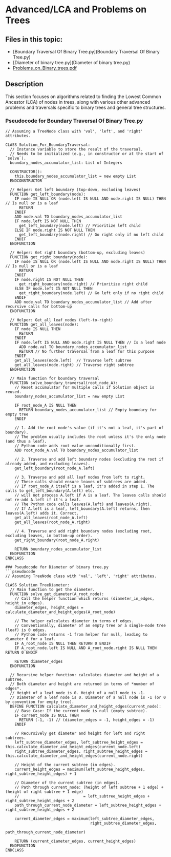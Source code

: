 # Advanced/LCA and Problems on Trees

## Files in this topic:

- [Boundary Traversal Of Binary Tree.py](Boundary Traversal Of Binary Tree.py)
- [Diameter of binary tree.py](Diameter of binary tree.py)
- [Problems_on_Binary_trees.pdf](Problems_on_Binary_trees.pdf)

## Description

This section focuses on algorithms related to finding the Lowest Common Ancestor (LCA) of nodes in trees, along with various other advanced problems and traversals specific to binary trees and general tree structures.

### Pseudocode for Boundary Traversal Of Binary Tree.py
```pseudocode
// Assuming a TreeNode class with 'val', 'left', and 'right' attributes.

CLASS Solution_For_BoundaryTraversal:
  // Instance variable to store the result of the traversal.
  // Needs to be initialized (e.g., in constructor or at the start of `solve`).
  boundary_nodes_accumulator_list: List of Integers

  CONSTRUCTOR():
    this.boundary_nodes_accumulator_list = new empty List
  ENDCONSTRUCTOR

  // Helper: Get left boundary (top-down, excluding leaves)
  FUNCTION get_left_boundary(node):
    IF node IS NULL OR (node.left IS NULL AND node.right IS NULL) THEN // Is null or is a leaf
      RETURN
    ENDIF
    ADD node.val TO boundary_nodes_accumulator_list
    IF node.left IS NOT NULL THEN
      get_left_boundary(node.left) // Prioritize left child
    ELSE IF node.right IS NOT NULL THEN
      get_left_boundary(node.right) // Go right only if no left child
    ENDIF
  ENDFUNCTION

  // Helper: Get right boundary (bottom-up, excluding leaves)
  FUNCTION get_right_boundary(node):
    IF node IS NULL OR (node.left IS NULL AND node.right IS NULL) THEN // Is null or is a leaf
      RETURN
    ENDIF
    IF node.right IS NOT NULL THEN
      get_right_boundary(node.right) // Prioritize right child
    ELSE IF node.left IS NOT NULL THEN
      get_right_boundary(node.left) // Go left only if no right child
    ENDIF
    ADD node.val TO boundary_nodes_accumulator_list // Add after recursive calls for bottom-up
  ENDFUNCTION

  // Helper: Get all leaf nodes (left-to-right)
  FUNCTION get_all_leaves(node):
    IF node IS NULL THEN
      RETURN
    ENDIF
    IF node.left IS NULL AND node.right IS NULL THEN // Is a leaf node
      ADD node.val TO boundary_nodes_accumulator_list
      RETURN // No further traversal from a leaf for this purpose
    ENDIF
    get_all_leaves(node.left)  // Traverse left subtree
    get_all_leaves(node.right) // Traverse right subtree
  ENDFUNCTION

  // Main function for boundary traversal
  FUNCTION solve_boundary_traversal(root_node_A):
    // Reset accumulator for multiple calls if Solution object is reused.
    boundary_nodes_accumulator_list = new empty List

    IF root_node_A IS NULL THEN
      RETURN boundary_nodes_accumulator_list // Empty boundary for empty tree
    ENDIF

    // 1. Add the root node's value (if it's not a leaf, it's part of boundary).
    // The problem usually includes the root unless it's the only node (and thus a leaf).
    // Python code adds root value unconditionally first.
    ADD root_node_A.val TO boundary_nodes_accumulator_list

    // 2. Traverse and add left boundary nodes (excluding the root if already added, and excluding leaves).
    get_left_boundary(root_node_A.left)

    // 3. Traverse and add all leaf nodes from left to right.
    // These calls should ensure leaves of subtrees are added.
    // If root_node_A itself is a leaf, it's added in step 1. The calls to get_left_boundary(A.left) etc.
    // will not process A.left if A is a leaf. The leaves calls should not re-add A.left if it's a leaf.
    // The Python code calls leaves(A.left) and leaves(A.right).
    // If A.left is a leaf, left_boundary(A.left) returns, then leaves(A.left) adds it. Correct.
    get_all_leaves(root_node_A.left)
    get_all_leaves(root_node_A.right)

    // 4. Traverse and add right boundary nodes (excluding root, excluding leaves, in bottom-up order).
    get_right_boundary(root_node_A.right)

    RETURN boundary_nodes_accumulator_list
  ENDFUNCTION
ENDCLASS

### Pseudocode for Diameter of binary tree.py
```pseudocode
// Assuming TreeNode class with 'val', 'left', 'right' attributes.

CLASS Solution_TreeDiameter:
  // Main function to get the diameter.
  FUNCTION solve_get_diameter(A_root_node):
    // Call the helper function which returns (diameter_in_edges, height_in_edges).
    diameter_edges, height_edges = calculate_diameter_and_height_edges(A_root_node)

    // The helper calculates diameter in terms of edges.
    // Conventionally, diameter of an empty tree or a single-node tree (leaf) is 0 edges.
    // Python code returns -1 from helper for null, leading to diameter 0 for a leaf.
    IF A_root_node IS NULL THEN RETURN 0 ENDIF
    IF A_root_node.left IS NULL AND A_root_node.right IS NULL THEN RETURN 0 ENDIF

    RETURN diameter_edges
  ENDFUNCTION

  // Recursive helper function: calculates diameter and height of a subtree.
  // Both diameter and height are returned in terms of *number of edges*.
  // Height of a leaf node is 0. Height of a null node is -1.
  // Diameter of a leaf node is 0. Diameter of a null node is -1 (or 0 by convention for empty tree).
  DEFINE FUNCTION calculate_diameter_and_height_edges(current_node):
    // Base Case: If the current node is null (empty subtree).
    IF current_node IS NULL THEN
      RETURN (-1, -1) // (diameter_edges = -1, height_edges = -1)
    ENDIF

    // Recursively get diameter and height for left and right subtrees.
    left_subtree_diameter_edges, left_subtree_height_edges = this.calculate_diameter_and_height_edges(current_node.left)
    right_subtree_diameter_edges, right_subtree_height_edges = this.calculate_diameter_and_height_edges(current_node.right)

    // Height of the current subtree (in edges).
    current_height_edges = maximum(left_subtree_height_edges, right_subtree_height_edges) + 1

    // Diameter of the current subtree (in edges).
    // Path through current_node: (height of left subtree + 1 edge) + (height of right subtree + 1 edge)
    //                            = left_subtree_height_edges + right_subtree_height_edges + 2
    path_through_current_node_diameter = left_subtree_height_edges + right_subtree_height_edges + 2

    current_diameter_edges = maximum(left_subtree_diameter_edges,
                                     right_subtree_diameter_edges,
                                     path_through_current_node_diameter)

    RETURN (current_diameter_edges, current_height_edges)
  ENDFUNCTION
ENDCLASS
```